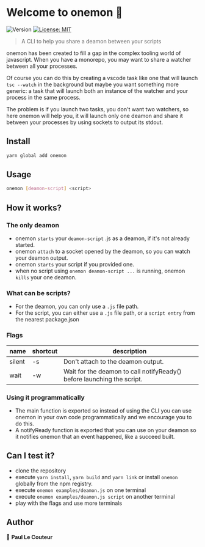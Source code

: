 # Welcome to onemon 👋
![Version](https://img.shields.io/badge/version-1.2.3-red.svg?cacheSeconds=2592000)
[![License: MIT](https://img.shields.io/badge/License-MIT-yellow.svg)](#)

> A CLI to help you share a deamon between your scripts

onemon has been created to fill a gap in the complex tooling world of javascript. When you have a monorepo, you may want to share a watcher between all your processes.

 Of course you can do this by creating a vscode task like one that will launch `tsc --watch` in the background but maybe you want something more generic: a task that will launch both an instance of the watcher and your process in the same process.

The problem is if you launch two tasks, you don't want two watchers, so here onemon will help you, it will launch only one deamon and share it between your processes by using sockets to output its stdout.

## Install

```sh
yarn global add onemon
```

## Usage

```sh
onemon [deamon-script] <script>
```
## How it works?

### The only deamon

- onemon `starts` your `deamon-script` .js as a deamon, if it's not already started.
- onemon `attach` to a socket opened by the deamon, so you can watch your deamon output.
- onemon `starts` your script if you provided one.
- when no script using `onemon deamon-script ...` is running, onemon `kills` your one deamon.

### What can be scripts?

- For the deamon, you can only use a `.js` file path.
- For the script, you can either use a `.js` file path, or a `script entry` from the nearest package.json

### Flags

| name  | shortcut | description |
| ------------- | ------------- | ------------- |
| silent  | -s  | Don't attach to the deamon output. |
| wait  | -w  | Wait for the deamon to call notifyReady() before launching the script.  |

### Using it programmatically

- The main function is exported so instead of using the CLI you can use onemon in your own code programmatically and we encourage you to do this.
- A notifyReady function is exported that you can use on your deamon so it notifies onemon that an event happened, like a succeed built.

## Can I test it?
- clone the repository
- execute `yarn install`, `yarn build` and `yarn link` or install `onemon` globally from the npm registry.
- execute `onemon examples/deamon.js` on one terminal
- execute `onemon examples/deamon.js script` on another terminal
- play with the flags and use more terminals

## Author

👤 **Paul Le Couteur**
